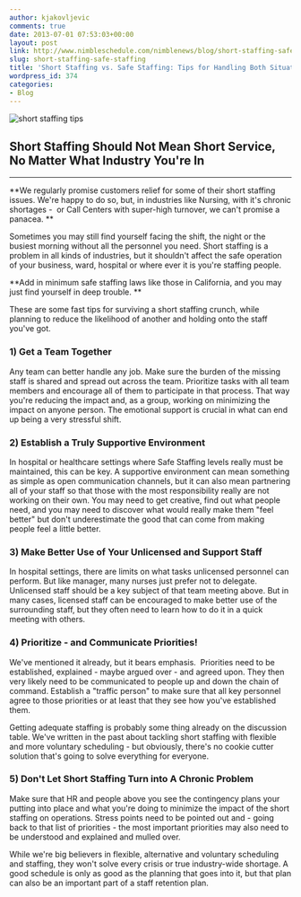```yaml
---
author: kjakovljevic
comments: true
date: 2013-07-01 07:53:03+00:00
layout: post
link: http://www.nimbleschedule.com/nimblenews/blog/short-staffing-safe-staffing/
slug: short-staffing-safe-staffing
title: 'Short Staffing vs. Safe Staffing: Tips for Handling Both Situations'
wordpress_id: 374
categories:
- Blog
---
```


![short staffing tips](http://www.nimbleschedule.com/wp-content/uploads/2013/06/short-staffing-tips.jpg)


## Short Staffing Should Not Mean Short Service, No Matter What Industry You're In


___

**We regularly promise customers relief for some of their short staffing issues. We're happy to do so, but, in industries like Nursing, with it's chronic shortages -  or Call Centers with super-high turnover, we can't promise a panacea. **

Sometimes you may still find yourself facing the shift, the night or the busiest morning without all the personnel you need. Short staffing is a problem in all kinds of industries, but it shouldn't affect the safe operation of your business, ward, hospital or where ever it is you're staffing people.

**Add in minimum safe staffing laws like those in California, and you may just find yourself in deep trouble. **

These are some fast tips for surviving a short staffing crunch, while planning to reduce the likelihood of another and holding onto the staff you've got.




### 1) Get a Team Together


Any team can better handle any job. Make sure the burden of the missing staff is shared and spread out across the team. Prioritize tasks with all team members and encourage all of them to participate in that process. That way you're reducing the impact and, as a group, working on minimizing the impact on anyone person. The emotional support is crucial in what can end up being a very stressful shift.


### 2) Establish a Truly Supportive Environment


In hospital or healthcare settings where Safe Staffing levels really must be maintained, this can be key. A supportive environment can mean something as simple as open communication channels, but it can also mean partnering all of your staff so that those with the most responsibility really are not working on their own. You may need to get creative, find out what people need, and you may need to discover what would really make them "feel better" but don't underestimate the good that can come from making people feel a little better.


### 3) Make Better Use of Your Unlicensed and Support Staff


In hospital settings, there are limits on what tasks unlicensed personnel can perform. But like manager, many nurses just prefer not to delegate. Unlicensed staff should be a key subject of that team meeting above. But in many cases, licensed staff can be encouraged to make better use of the surrounding staff, but they often need to learn how to do it in a quick meeting with others.


### 4) Prioritize - and Communicate Priorities!


We've mentioned it already, but it bears emphasis.  Priorities need to be established, explained - maybe argued over - and agreed upon. They then very likely need to be communicated to people up and down the chain of command. Establish a "traffic person" to make sure that all key personnel agree to those priorities or at least that they see how you've established them.

Getting adequate staffing is probably some thing already on the discussion table. We've written in the past about tackling short staffing with flexible and more voluntary scheduling - but obviously, there's no cookie cutter solution that's going to solve everything for everyone.


### 5) Don't Let Short Staffing Turn into A Chronic Problem


Make sure that HR and people above you see the contingency plans your putting into place and what you're doing to minimize the impact of the short staffing on operations. Stress points need to be pointed out and - going back to that list of priorities - the most important priorities may also need to be understood and explained and mulled over.

While we're big believers in flexible, alternative and voluntary scheduling and staffing, they won't solve every crisis or true industry-wide shortage. A good schedule is only as good as the planning that goes into it, but that plan can also be an important part of a staff retention plan.
